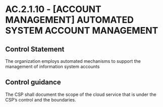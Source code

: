 # AC.2.1.10 - \[ACCOUNT MANAGEMENT\] AUTOMATED SYSTEM ACCOUNT MANAGEMENT

## Control Statement

The organization employs automated mechanisms to support the management of information system accounts

## Control guidance

The CSP shall document the scope of the cloud service that is under the CSP’s control and the boundaries.
